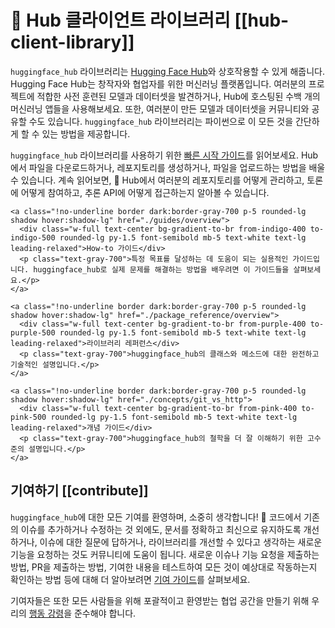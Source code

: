 <!--⚠️ Note that this file is in Markdown but contain specific syntax for our doc-builder (similar to MDX) that may not be
rendered properly in your Markdown viewer.
-->

# 🤗 Hub 클라이언트 라이브러리 [[hub-client-library]]

`huggingface_hub` 라이브러리는 [Hugging Face Hub](https://hf.co)와 상호작용할 수 있게 해줍니다. Hugging Face Hub는 창작자와 협업자를 위한 머신러닝 플랫폼입니다. 여러분의 프로젝트에 적합한 사전 훈련된 모델과 데이터셋을 발견하거나, Hub에 호스팅된 수백 개의 머신러닝 앱들을 사용해보세요. 또한, 여러분이 만든 모델과 데이터셋을 커뮤니티와 공유할 수도 있습니다. `huggingface_hub` 라이브러리는 파이썬으로 이 모든 것을 간단하게 할 수 있는 방법을 제공합니다.

`huggingface_hub` 라이브러리를 사용하기 위한 [빠른 시작 가이드](quick-start)를 읽어보세요. Hub에서 파일을 다운로드하거나, 레포지토리를 생성하거나, 파일을 업로드하는 방법을 배울 수 있습니다. 계속 읽어보면, 🤗 Hub에서 여러분의 레포지토리를 어떻게 관리하고, 토론에 어떻게 참여하고, 추론 API에 어떻게 접근하는지 알아볼 수 있습니다.


<div class="mt-10">
  <div class="w-full flex flex-col space-y-4 md:space-y-0 md:grid md:grid-cols-2 md:gap-y-4 md:gap-x-5">

    <a class="!no-underline border dark:border-gray-700 p-5 rounded-lg shadow hover:shadow-lg" href="./guides/overview">
      <div class="w-full text-center bg-gradient-to-br from-indigo-400 to-indigo-500 rounded-lg py-1.5 font-semibold mb-5 text-white text-lg leading-relaxed">How-to 가이드</div>
      <p class="text-gray-700">특정 목표를 달성하는 데 도움이 되는 실용적인 가이드입니다. huggingface_hub로 실제 문제를 해결하는 방법을 배우려면 이 가이드들을 살펴보세요.</p>
    </a>

    <a class="!no-underline border dark:border-gray-700 p-5 rounded-lg shadow hover:shadow-lg" href="./package_reference/overview">
      <div class="w-full text-center bg-gradient-to-br from-purple-400 to-purple-500 rounded-lg py-1.5 font-semibold mb-5 text-white text-lg leading-relaxed">라이브러리 레퍼런스</div>
      <p class="text-gray-700">huggingface_hub의 클래스와 메소드에 대한 완전하고 기술적인 설명입니다.</p>
    </a>

    <a class="!no-underline border dark:border-gray-700 p-5 rounded-lg shadow hover:shadow-lg" href="./concepts/git_vs_http">
      <div class="w-full text-center bg-gradient-to-br from-pink-400 to-pink-500 rounded-lg py-1.5 font-semibold mb-5 text-white text-lg leading-relaxed">개념 가이드</div>
      <p class="text-gray-700">huggingface_hub의 철학을 더 잘 이해하기 위한 고수준의 설명입니다.</p>
    </a>

  </div>
</div>

<!--
<a class="!no-underline border dark:border-gray-700 p-5 rounded-lg shadow hover:shadow-lg" href="./tutorials/overview"
  ><div class="w-full text-center bg-gradient-to-br from-blue-400 to-blue-500 rounded-lg py-1.5 font-semibold mb-5 text-white text-lg leading-relaxed">Tutorials</div>
  <p class="text-gray-700">Learn the basics and become familiar with using huggingface_hub to programmatically interact with the 🤗 Hub!</p>
</a> -->

## 기여하기 [[contribute]]

`huggingface_hub`에 대한 모든 기여를 환영하며, 소중히 생각합니다! 🤗 코드에서 기존의 이슈를 추가하거나 수정하는 것 외에도, 문서를 정확하고 최신으로 유지하도록 개선하거나, 이슈에 대한 질문에 답하거나, 라이브러리를 개선할 수 있다고 생각하는 새로운 기능을 요청하는 것도 커뮤니티에 도움이 됩니다. 새로운 이슈나 기능 요청을 제출하는 방법, PR을 제출하는 방법, 기여한 내용을 테스트하여 모든 것이 예상대로 작동하는지 확인하는 방법 등에 대해 더 알아보려면 [기여
가이드](https://github.com/huggingface/huggingface_hub/blob/main/CONTRIBUTING.md)를 살펴보세요.

기여자들은 또한 모든 사람들을 위해 포괄적이고 환영받는 협업 공간을 만들기 위해 우리의 [행동
강령](https://github.com/huggingface/huggingface_hub/blob/main/CODE_OF_CONDUCT.md)을 준수해야 합니다.
